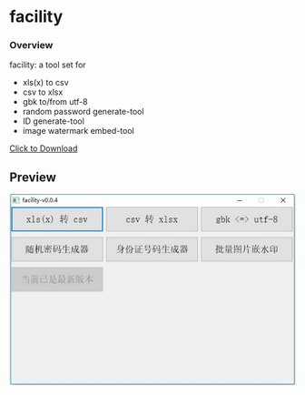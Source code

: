 # facility

### Overview

facility: a tool set for

- xls(x) to csv
- csv to xlsx
- gbk to/from utf-8
- random password generate-tool
- ID generate-tool
- image watermark embed-tool

[Click to Download](https://github.com/Gnekiah/facility/releases)

## Preview

![](imgs/1.jpg)